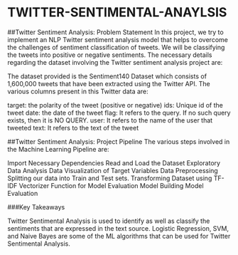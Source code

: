 # TWITTER-SENTIMENTAL-ANAYLSIS

##Twitter Sentiment Analysis: Problem Statement
In this project, we try to implement an NLP Twitter sentiment analysis model that helps to overcome the challenges of sentiment classification of tweets. We will be classifying the tweets into positive or negative sentiments. The necessary details regarding the dataset involving the Twitter sentiment analysis project are:

The dataset provided is the Sentiment140 Dataset which consists of 1,600,000 tweets that have been extracted using the Twitter API. The various columns present in this Twitter data are:

target: the polarity of the tweet (positive or negative)
ids: Unique id of the tweet
date: the date of the tweet
flag: It refers to the query. If no such query exists, then it is NO QUERY.
user: It refers to the name of the user that tweeted
text: It refers to the text of the tweet

##Twitter Sentiment Analysis: Project Pipeline
The various steps involved in the Machine Learning Pipeline are:

Import Necessary Dependencies
Read and Load the Dataset
Exploratory Data Analysis
Data Visualization of Target Variables
Data Preprocessing
Splitting our data into Train and Test sets.
Transforming Dataset using TF-IDF Vectorizer
Function for Model Evaluation
Model Building
Model Evaluation

###Key Takeaways

Twitter Sentimental Analysis is used to identify as well as classify the sentiments that are expressed in the text source.
Logistic Regression, SVM, and Naive Bayes are some of the ML algorithms that can be used for Twitter Sentimental Analysis.

